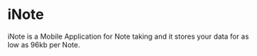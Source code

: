 # iNote
iNote is a Mobile Application for Note taking and it stores your data for as low as 96kb per Note.
